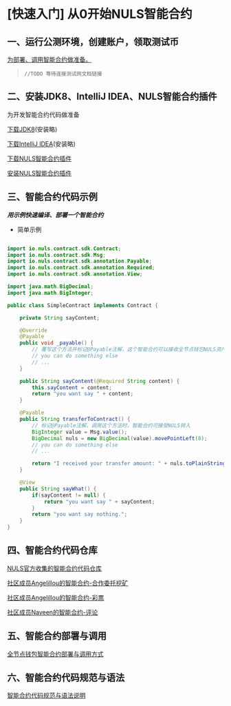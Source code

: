 # [快速入门] 从0开始NULS智能合约

## 一、运行公测环境，创建账户，领取测试币

[为部署、调用智能合约做准备。](连接测试网文档链接)
> `//TODO 等待连接测试网文档链接`


## 二、安装JDK8、IntelliJ IDEA、NULS智能合约插件

为开发智能合约代码做准备

[下载JDK8](https://www.oracle.com/technetwork/java/javase/downloads/jdk8-downloads-2133151.html)(安装略)

[下载IntelliJ IDEA](https://www.jetbrains.com/idea/download/)(安装略)

[下载NULS智能合约插件](https://nuls-usa-west.oss-us-west-1.aliyuncs.com/plugins/Docs%26plugin.zip)

[安装NULS智能合约插件](https://dev.nuls.io/zh-cn/contract/IdeaPlugin.html)

## 三、智能合约代码示例

**_用示例快速编译、部署一个智能合约_**

* 简单示例

```java

import io.nuls.contract.sdk.Contract;
import io.nuls.contract.sdk.Msg;
import io.nuls.contract.sdk.annotation.Payable;
import io.nuls.contract.sdk.annotation.Required;
import io.nuls.contract.sdk.annotation.View;

import java.math.BigDecimal;
import java.math.BigInteger;

public class SimpleContract implements Contract {

    private String sayContent;

    @Override
    @Payable
    public void _payable() {
        // 覆写这个方法并标记@Payable注解，这个智能合约可以接收全节点钱包NULS资产的直接转账
        // you can do something else
        // ...
    }

    public String sayContent(@Required String content) {
        this.sayContent = content;
        return "you want say " + content;
    }

    @Payable
    public String transferToContract() {
        // 标记@Payable注解，调用这个方法时，智能合约可接受NULS转入
        BigInteger value = Msg.value();
        BigDecimal nuls = new BigDecimal(value).movePointLeft(8);
        // you can do something else
        // ...

        return "I received your transfer amount: " + nuls.toPlainString();
    }

    @View
    public String sayWhat() {
        if(sayContent != null) {
            return "you want say " + sayContent;
        }
        return "you want say nothing.";
    }
}

```

## 四、智能合约代码仓库

[NULS官方收集的智能合约代码仓库](https://github.com/nuls-io/contracts)

[社区成员Angelillou的智能合约-合作委托挖矿](https://github.com/amalcaraz/nuls-partnership-smartcontract)

[社区成员Angelillou的智能合约-彩票](https://github.com/amalcaraz/nuls-lottery-smartcontract)

[社区成员Naveen的智能合约-评论](https://github.com/naveen7252/ProductReviewContract)

## 五、智能合约部署与调用

[全节点钱包智能合约部署与调用方式](https://dev.nuls.io/zh-cn/contract/smartContract.html)

## 六、智能合约代码规范与语法

[智能合约代码规范与语法说明](https://dev.nuls.io/zh-cn/contract/index.html)